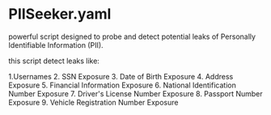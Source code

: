 # PIISeeker.yaml

 powerful script designed to probe and detect potential leaks of Personally Identifiable Information (PII).

 this script detect leaks like:

1.Usernames
2. SSN Exposure 
3. Date of Birth Exposure
4. Address Exposure
5. Financial Information Exposure
6. National Identification Number Exposure
7. Driver's License Number Exposure
8. Passport Number Exposure
9. Vehicle Registration Number Exposure
